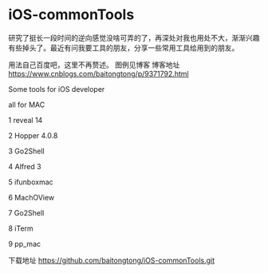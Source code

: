 # iOS-commonTools
研究了挺长一段时间的逆向感觉没啥可弄的了，再深处对我也用处不大，渐渐兴趣有些掉头了。最近有问我要工具的朋友，分享一些常用工具给用到的朋友。

用法自己百度吧，这里不再赘述。
图例见博客
博客地址
https://www.cnblogs.com/baitongtong/p/9371792.html


Some tools for iOS developer

all for MAC

1 reveal 14  

2 Hopper 4.0.8

3 Go2Shell

4 Alfred 3

5 ifunboxmac

6 MachOView

7 Go2Shell

8 iTerm

9 pp_mac

下载地址 https://github.com/baitongtong/iOS-commonTools.git
